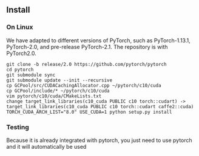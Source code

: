 ## Install
### On Linux
We have adapted to different versions of PyTorch, such as PyTorch-1.13.1, PyTorch-2.0, and pre-release PyTorch-2.1. The repository is with PyTorch2.0. 
```
git clone -b release/2.0 https://github.com/pytorch/pytorch
cd pytorch
git submodule sync
git submodule update --init --recursive
cp GCPool/src/CUDACachingAllocator.cpp ~/pytorch/c10/cuda
cp GCPool/include/* ~/pytorch/c10/cuda
vim pytorch/c10/cuda/CMakeLists.txt
change target_link_libraries(c10_cuda PUBLIC c10 torch::cudart) -> target_link_libraries(c10_cuda PUBLIC c10 torch::cudart caffe2::cuda)
TORCH_CUDA_ARCH_LIST="8.0" USE_CUDA=1 python setup.py install
```
### Testing
Because it is already integrated with pytorch, you just need to use pytorch and it will automatically be used